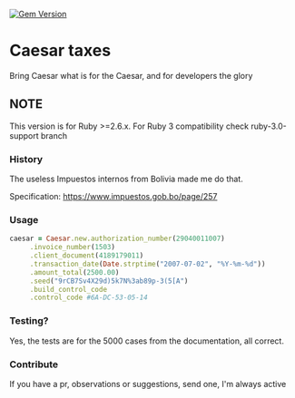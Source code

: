 [![Gem Version](https://badge.fury.io/rb/caesar-tax.svg)](https://badge.fury.io/rb/caesar-tax)

# Caesar taxes
Bring Caesar what is for the Caesar, and for developers the glory

## NOTE
This version is for Ruby >=2.6.x. For Ruby 3 compatibility check ruby-3.0-support branch

### History
The useless Impuestos internos from Bolivia made me do that.

Specification: https://www.impuestos.gob.bo/page/257

### Usage

```ruby
caesar = Caesar.new.authorization_number(29040011007)
     .invoice_number(1503)
     .client_document(4189179011)
     .transaction_date(Date.strptime("2007-07-02", "%Y-%m-%d"))
     .amount_total(2500.00)
     .seed("9rCB7Sv4X29d)5k7N%3ab89p-3(5[A")
     .build_control_code
     .control_code #6A-DC-53-05-14
```

### Testing?
Yes, the tests are for the 5000 cases from the documentation, all correct.

### Contribute

If you have a pr, observations or suggestions, send one, I'm always active
